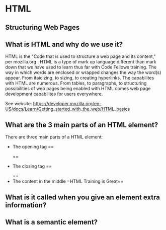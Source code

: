 # **HTML**
## **Structuring Web Pages**

## **What is HTML and why do we use it?**
HTML is the "Code that is used to structure a web page and its content," per mozilla.org .
HTML is a type of mark up language different than mark down that we have used to learn thus far with Code Fellows training. The way in which words are enclosed or wrapped changes the way the word(s) appear. From itaicizing, to sizing, to creating hyperlinks. The capabilites with HTML are numerous. From tables, to paragraphs, to structuring possibilities of web pages being enabled with HTML comes web page development capabilites for users everywhere.

See website:
https://developer.mozilla.org/en-US/docs/Learn/Getting_started_with_the_web/HTML_basics

## **What are the 3 main parts of an HTML element?**
There are three main parts of a HTML element:
- The opening tag ==<p>==
- The closing tag ==</p>==
- The content in the middle =HTML Training is Great==

## **What is it called when you give an element extra information?**

## **What is a semantic element?**
